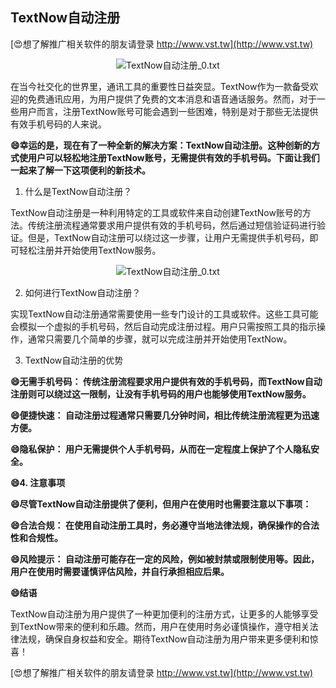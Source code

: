 ## **TextNow自动注册**

[😍想了解推广相关软件的朋友请登录 http://www.vst.tw](http://www.vst.tw)

 <center><img src="https://vst.tw/MP4/tuiguang/png/5.png" alt="TextNow自动注册_0.txt"></center>

在当今社交化的世界里，通讯工具的重要性日益突显。TextNow作为一款备受欢迎的免费通讯应用，为用户提供了免费的文本消息和语音通话服务。然而，对于一些用户而言，注册TextNow账号可能会遇到一些困难，特别是对于那些无法提供有效手机号码的人来说。

**😄幸运的是，现在有了一种全新的解决方案：TextNow自动注册。这种创新的方式使用户可以轻松地注册TextNow账号，无需提供有效的手机号码。下面让我们一起来了解一下这项便利的新技术。**

1. 什么是TextNow自动注册？

TextNow自动注册是一种利用特定的工具或软件来自动创建TextNow账号的方法。传统注册流程通常要求用户提供有效的手机号码，然后通过短信验证码进行验证。但是，TextNow自动注册可以绕过这一步骤，让用户无需提供手机号码，即可轻松注册并开始使用TextNow服务。

 <center><img src="https://vst.tw/MP4/tuiguang/png/4.png" alt="TextNow自动注册_0.txt"></center>

2. 如何进行TextNow自动注册？

实现TextNow自动注册通常需要使用一些专门设计的工具或软件。这些工具可能会模拟一个虚拟的手机号码，然后自动完成注册过程。用户只需按照工具的指示操作，通常只需要几个简单的步骤，就可以完成注册并开始使用TextNow。

3. TextNow自动注册的优势

**😄无需手机号码： 传统注册流程要求用户提供有效的手机号码，而TextNow自动注册则可以绕过这一限制，让没有手机号码的用户也能够使用TextNow服务。**

**😄便捷快速： 自动注册过程通常只需要几分钟时间，相比传统注册流程更为迅速方便。**

**😄隐私保护： 用户无需提供个人手机号码，从而在一定程度上保护了个人隐私安全。**

**😄4. 注意事项**

**😄尽管TextNow自动注册提供了便利，但用户在使用时也需要注意以下事项：**

**😄合法合规： 在使用自动注册工具时，务必遵守当地法律法规，确保操作的合法性和合规性。**

**😄风险提示： 自动注册可能存在一定的风险，例如被封禁或限制使用等。因此，用户在使用时需要谨慎评估风险，并自行承担相应后果。**

**😄结语**

TextNow自动注册为用户提供了一种更加便利的注册方式，让更多的人能够享受到TextNow带来的便利和乐趣。然而，用户在使用时务必谨慎操作，遵守相关法律法规，确保自身权益和安全。期待TextNow自动注册为用户带来更多便利和惊喜！

[😍想了解推广相关软件的朋友请登录 http://www.vst.tw](http://www.vst.tw)



